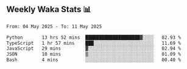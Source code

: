 ## Weekly Waka Stats 📊
<!--START_SECTION:waka-->

```txt
From: 04 May 2025 - To: 11 May 2025

Python       13 hrs 52 mins  ████████████████████▓░░░░   82.93 %
TypeScript   1 hr 57 mins    ███░░░░░░░░░░░░░░░░░░░░░░   11.69 %
JavaScript   29 mins         ▓░░░░░░░░░░░░░░░░░░░░░░░░   02.94 %
JSON         10 mins         ▒░░░░░░░░░░░░░░░░░░░░░░░░   01.09 %
Bash         4 mins          ░░░░░░░░░░░░░░░░░░░░░░░░░   00.40 %
```

<!--END_SECTION:waka-->

<!--

Here are some ideas to get you started:

- 🔭 I’m currently working on (way to add branches committed on)
- 🌱 I’m currently learning Web Frameworks and Machine Learning! (Lisp, JS (react & angular), Python, and __)
- 💬 Ask me about ...
- 📫 How to reach me: 
- 😄 Pronouns: He/Him/His
- ⚡ Fun fact: ...

that-recsys-lab
-->
